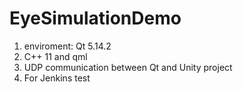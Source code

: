 # EyeSimulationDemo
1. enviroment: Qt 5.14.2 
2. C++ 11 and qml
4. UDP communication between Qt and Unity project
5. For Jenkins test
